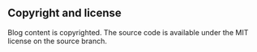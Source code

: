 ## Copyright and license

Blog content is copyrighted. The source code is available under the MIT license on the source branch.
